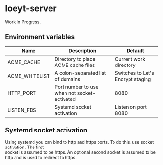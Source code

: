 # loeyt-server

Work In Progress.

## Environment variables

| Name | Description | Default |
| --- | --- | --- |
| ACME_CACHE | Directory to place ACME cache files | Current work directory |
| ACME_WHITELIST | A colon-separated list of domains | Switches to Let's Encrypt staging |
| HTTP_PORT | Port number to use when not socket-activated | 8080 |
| LISTEN_FDS | Systemd socket activation | Listen on port 8080 |

## Systemd socket activation

Using systemd you can bind to http and https ports. To do this, use socket activation. The first  
socket is assumed to be https. An optional second socket is assumed to be http and is used to redirect to https.
